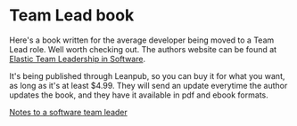 [title: Team Lead book]: /
[alias: /2012/04/13/team-lead-book/]: /
[date: 2012-04-13]: /

# Team Lead book  ###
Here's a book written for the average developer being moved to a Team Lead role. Well worth checking out. The authors website can be found at <a href="http://5whys.com/">Elastic Team Leadership in Software</a>.

It's being published through Leanpub, so you can buy it for what you want, as long as it's at least $4.99. They will send an update everytime the author updates the book, and they have it available in pdf and ebook formats.

<a href="http://leanpub.com/teamleader">Notes to a software team leader</a>
